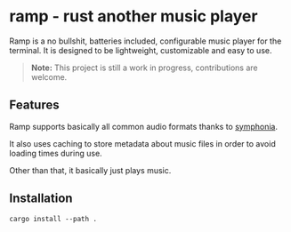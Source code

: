 # ramp - rust another music player

Ramp is a no bullshit, batteries included, configurable music player for the terminal. It is designed to be lightweight, customizable and easy to use.

> **Note:** This project is still a work in progress, contributions are welcome.

## Features

Ramp supports basically all common audio formats thanks to [symphonia](https://crates.io/crates/symphonia).

It also uses caching to store metadata about music files in order to avoid loading times during use.

Other than that, it basically just plays music.

## Installation

`cargo install --path .`